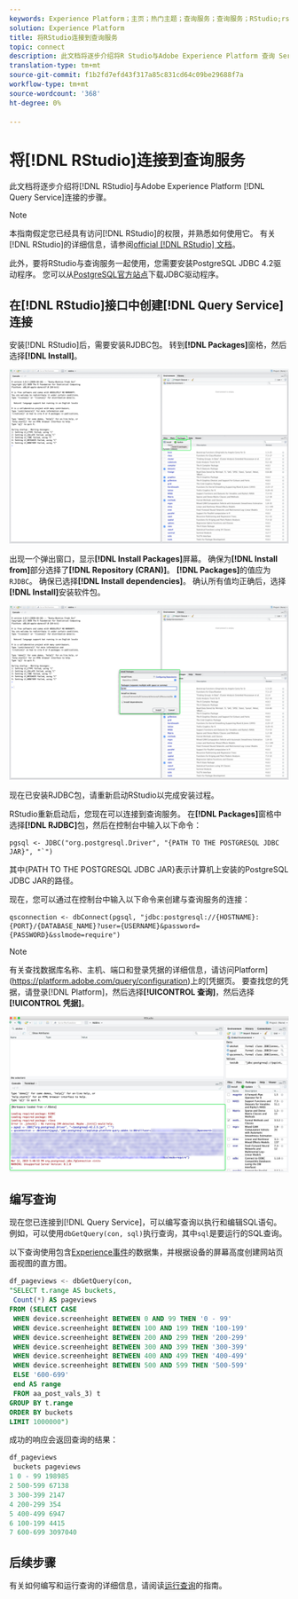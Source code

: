 ```yaml
---
keywords: Experience Platform；主页；热门主题；查询服务；查询服务；RStudio;rstudio；与查询服务；
solution: Experience Platform
title: 将RStudio连接到查询服务
topic: connect
description: 此文档将逐步介绍将R Studio与Adobe Experience Platform 查询 Service连接的步骤。
translation-type: tm+mt
source-git-commit: f1b2fd7efd43f317a85c831cd64c09be29688f7a
workflow-type: tm+mt
source-wordcount: '368'
ht-degree: 0%

---
```



# 将[!DNL RStudio]连接到查询服务

此文档将逐步介绍将[!DNL RStudio]与Adobe Experience Platform [!DNL Query Service]连接的步骤。

>[!NOTE]
>
> 本指南假定您已经具有访问[!DNL RStudio]的权限，并熟悉如何使用它。 有关[!DNL RStudio]的详细信息，请参阅[official [!DNL RStudio] 文档](https://rstudio.com/products/rstudio/)。
> 
> 此外，要将RStudio与查询服务一起使用，您需要安装PostgreSQL JDBC 4.2驱动程序。 您可以从[PostgreSQL官方站点](https://jdbc.postgresql.org/download.html)下载JDBC驱动程序。

## 在[!DNL RStudio]接口中创建[!DNL Query Service]连接

安装[!DNL RStudio]后，需要安装RJDBC包。 转到&#x200B;**[!DNL Packages]**&#x200B;窗格，然后选择&#x200B;**[!DNL Install]**。

![](../images/clients/rstudio/install-package.png)

出现一个弹出窗口，显示&#x200B;**[!DNL Install Packages]**&#x200B;屏幕。 确保为&#x200B;**[!DNL Install from]**&#x200B;部分选择了&#x200B;**[!DNL Repository (CRAN)]**。 **[!DNL Packages]**&#x200B;的值应为`RJDBC`。 确保已选择&#x200B;**[!DNL Install dependencies]**。 确认所有值均正确后，选择&#x200B;**[!DNL Install]**&#x200B;安装软件包。

![](../images/clients/rstudio/install-jrdbc.png)

现在已安装RJDBC包，请重新启动RStudio以完成安装过程。

RStudio重新启动后，您现在可以连接到查询服务。 在&#x200B;**[!DNL Packages]**&#x200B;窗格中选择&#x200B;**[!DNL RJDBC]**&#x200B;包，然后在控制台中输入以下命令：

```console
pgsql <- JDBC("org.postgresql.Driver", "{PATH TO THE POSTGRESQL JDBC JAR}", "`")
```

其中{PATH TO THE POSTGRESQL JDBC JAR}表示计算机上安装的PostgreSQL JDBC JAR的路径。

现在，您可以通过在控制台中输入以下命令来创建与查询服务的连接：

```console
qsconnection <- dbConnect(pgsql, "jdbc:postgresql://{HOSTNAME}:{PORT}/{DATABASE_NAME}?user={USERNAME}&password={PASSWORD}&sslmode=require")
```

>[!NOTE]
>
>有关查找数据库名称、主机、端口和登录凭据的详细信息，请访问Platform](https://platform.adobe.com/query/configuration)上的[凭据页。 要查找您的凭据，请登录[!DNL Platform]，然后选择&#x200B;**[!UICONTROL 查询]**，然后选择&#x200B;**[!UICONTROL 凭据]**。

![](../images/clients/rstudio/connection-rjdbc.png)

## 编写查询

现在您已连接到[!DNL Query Service]，可以编写查询以执行和编辑SQL语句。 例如，可以使用`dbGetQuery(con, sql)`执行查询，其中`sql`是要运行的SQL查询。

以下查询使用包含[Experience事件](../best-practices/experience-event-queries.md)的数据集，并根据设备的屏幕高度创建网站页面视图的直方图。

```sql
df_pageviews <- dbGetQuery(con,
"SELECT t.range AS buckets, 
 Count(*) AS pageviews 
FROM (SELECT CASE 
 WHEN device.screenheight BETWEEN 0 AND 99 THEN '0 - 99' 
 WHEN device.screenheight BETWEEN 100 AND 199 THEN '100-199' 
 WHEN device.screenheight BETWEEN 200 AND 299 THEN '200-299' 
 WHEN device.screenheight BETWEEN 300 AND 399 THEN '300-399' 
 WHEN device.screenheight BETWEEN 400 AND 499 THEN '400-499' 
 WHEN device.screenheight BETWEEN 500 AND 599 THEN '500-599' 
 ELSE '600-699' 
 end AS range 
 FROM aa_post_vals_3) t 
GROUP BY t.range 
ORDER BY buckets 
LIMIT 1000000")
```

成功的响应会返回查询的结果：

```r
df_pageviews
 buckets pageviews
1 0 - 99 198985
2 500-599 67138
3 300-399 2147
4 200-299 354
5 400-499 6947
6 100-199 4415
7 600-699 3097040
```

## 后续步骤

有关如何编写和运行查询的详细信息，请阅读[运行查询](../best-practices/writing-queries.md)的指南。